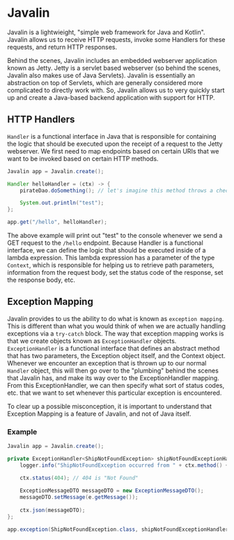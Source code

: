 # Javalin
Javalin is a lightwieight, "simple web framework for Java and Kotlin". Javalin allows us to receive HTTP requests, invoke some Handlers for these requests, and return HTTP responses.

Behind the scenes, Javalin includes an embedded webserver application known as Jetty. Jetty is a servlet based webserver (so behind the scenes, Javalin also makes use of Java Servlets). Javalin is essentially an abstraction on top of Servlets, which are generally considered more complicated to directly work with. So, Javalin allows us to very quickly start up and create a Java-based backend application with support for HTTP.

## HTTP Handlers
`Handler` is a functional interface in Java that is responsible for containing the logic that should be executed upon the receipt of a request to the Jetty webserver. We first need to map endpoints based on certain URIs that we want to be invoked based on certain HTTP methods.

```java
Javalin app = Javalin.create();

Handler helloHandler = (ctx) -> {
    pirateDao.doSomething(); // let's imagine this method throws a checked exception

    System.out.println("test");
};

app.get("/hello", helloHandler);
```

The above example will print out "test" to the console whenever we send a GET request to the `/hello` endpoint. Because Handler is a functional interface, we can define the logic that should be executed inside of a lambda expression. This lambda expression has a parameter of the type `Context`, which is responsible for helping us to retrieve path parameters, information from the request body, set the status code of the response, set the response body, etc.

## Exception Mapping
Javalin provides to us the ability to do what is known as `exception mapping`. This is different than what you would think of when we are actually handling exceptions via a `try-catch` block. The way that exception mapping works is that we create objects known as `ExceptionHandler` objects.  `ExceptionHandler` is a functional interface that defines an abstract method that has two parameters, the Exception object itself, and the Context object. Whenever we encounter an exception that is thrown up to our normal `Handler` object, this will then go over to the "plumbing" behind the scenes that Javalin has, and make its way over to the ExceptionHandler mapping. From this ExceptionHandler, we can then specify what sort of status codes, etc. that we want to set whenever this particular exception is encountered.

To clear up a possible misconception, it is important to understand that Exception Mapping is a feature of Javalin, and not of Java itself.

### Example

```java
Javalin app = Javalin.create();

private ExceptionHandler<ShipNotFoundException> shipNotFoundExceptionHandler = (e, ctx) -> {
    logger.info("ShipNotFoundException occurred from " + ctx.method() + " " + ctx.path() +  ". Message is " + e.getMessage());

    ctx.status(404); // 404 is "Not Found"
    
    ExceptionMessageDTO messageDTO = new ExceptionMessageDTO();
    messageDTO.setMessage(e.getMessage());
    
    ctx.json(messageDTO);
};

app.exception(ShipNotFoundException.class, shipNotFoundExceptionHandler);
```
